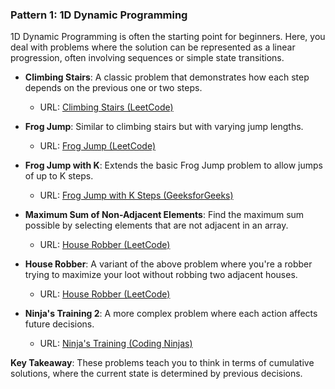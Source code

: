 ### Pattern 1: 1D Dynamic Programming

1D Dynamic Programming is often the starting point for beginners. Here, you deal with problems where the solution can be represented as a linear progression, often involving sequences or simple state transitions.

- **Climbing Stairs**: A classic problem that demonstrates how each step depends on the previous one or two steps.  
  - URL: [Climbing Stairs (LeetCode)](https://leetcode.com/problems/climbing-stairs/)

- **Frog Jump**: Similar to climbing stairs but with varying jump lengths.  
  - URL: [Frog Jump (LeetCode)](https://leetcode.com/problems/frog-jump/)

- **Frog Jump with K**: Extends the basic Frog Jump problem to allow jumps of up to K steps.  
  - URL: [Frog Jump with K Steps (GeeksforGeeks)](https://www.geeksforgeeks.org/minimum-number-of-jumps-to-reach-end-of-a-given-array/)

- **Maximum Sum of Non-Adjacent Elements**: Find the maximum sum possible by selecting elements that are not adjacent in an array.  
  - URL: [House Robber (LeetCode)](https://leetcode.com/problems/house-robber/)

- **House Robber**: A variant of the above problem where you're a robber trying to maximize your loot without robbing two adjacent houses.  
  - URL: [House Robber (LeetCode)](https://leetcode.com/problems/house-robber/)

- **Ninja's Training 2**: A more complex problem where each action affects future decisions.  
  - URL: [Ninja's Training (Coding Ninjas)](https://www.codingninjas.com/codestudio/problems/ninja-s-training_3621003)

**Key Takeaway**: These problems teach you to think in terms of cumulative solutions, where the current state is determined by previous decisions.
